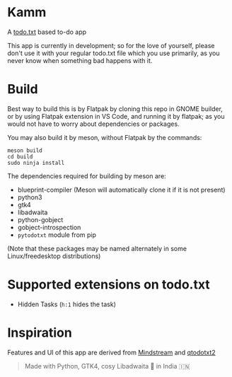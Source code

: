 # Kamm

A [todo.txt](http://todotxt.org) based to-do app

This app is currently in development; so for the love of yourself, please don't use it with your regular todo.txt file which you use primarily, as you never know when something bad happens with it.

# Build

Best way to build this is by Flatpak by cloning this repo in GNOME builder, or by using Flatpak extension in VS Code, and running it by flatpak; as you would not have to worry about dependencies or packages.

You may also build it by meson, without Flatpak by the commands:

```
meson build
cd build
sudo ninja install
```

The dependencies required for building by meson are:

- blueprint-compiler (Meson will automatically clone it if it is not present)
- python3
- gtk4
- libadwaita
- python-gobject
- gobject-introspection
- `pytodotxt` module from pip

(Note that these packages may be named alternately in some Linux/freedesktop distributions)

# Supported extensions on todo.txt

- Hidden Tasks (`h:1` hides the task)

# Inspiration

Features and UI of this app are derived from [Mindstream](https://github.com/xuhcc/mindstream) and [qtodotxt2](https://github.com/QTodoTxt/QTodoTxt2)

> Made with Python, GTK4, cosy Libadwaita 🥰 in India 🇮🇳